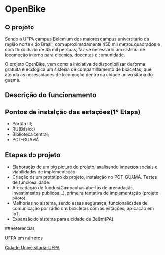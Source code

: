 # OpenBike

## O projeto
Sendo a UFPA campus Belem um dos maiores campus universitario da região norte e do Brasil, com aproximadamente 450 mil metros quadrados e com fluxo diario de 45 mil pessoas, faz se necessario um sistema de locomoção interno para dicentes, docentes e comunidade.

O projeto OpenBike, vem como a iniciativa de disponibilizar de forma gratuita e ecologica um sistema de compartilhamento de bicicletas, que atenda as necessidades de locomoção dentro da cidade universitaria do guamá.

## Descrição do funcionamento


## Pontos de instalção das estações(1° Etapa)
- Portão III;
- RU(Básico)
- Biblioteca central;
- PCT-GUAMÁ

## Etapas do projeto
- Elaboração de um big picture do projeto, analisando impactos sociais e viabilidades de implementação. 
- Criação de um protótipo do projeto, instalação no PCT-GUAMÁ. Testes de funcionalidade.
- Arecadação de fundos(Campanhas abertas de arecadação, investimentos publicos...), primeira tentativa de implementação (projeto piloto).
- Melhorias no sistema, sendo essas segurança, funcionalidades de comunicação por rádio das bicicletas com as estações, aplicação em IoT.
- Expansão do sistema para a cidade de Belém(PA).

##Referências

[UFPA em números](https://www.portal.ufpa.br/imprensa/noticia.php?cod=6449)

[Cidade Universitaria-UFPA](https://books.google.com.br/books?id=KdNVBQAAQBAJ&pg=PA37&lpg=PA37&dq=Cidade+Universit%C3%A1ria+Professor+Jos%C3%A9+da+Silveira+Netto+-+Bel%C3%A9m&source=bl&ots=RJmgXofZuI&sig=bD5YVcfZGfq5Q06MRKB1nAzs6sk&hl=pt-BR&sa=X&ved=0ahUKEwjvz66rzZjNAhUHOCYKHaGAAH0Q6AEIUTAJ#v=onepage&q=Cidade%20Universit%C3%A1ria%20Professor%20Jos%C3%A9%20da%20Silveira%20Netto%20-%20Bel%C3%A9m&f=false)
